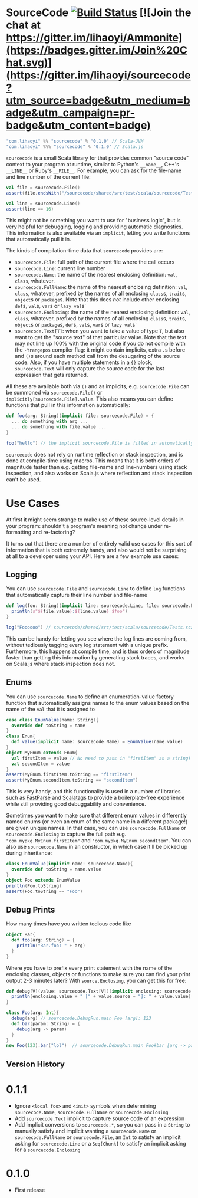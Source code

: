 SourceCode [![Build Status](https://travis-ci.org/lihaoyi/sourcecode.svg?branch=master)](https://travis-ci.org/lihaoyi/sourcecode) [![Join the chat at https://gitter.im/lihaoyi/Ammonite](https://badges.gitter.im/Join%20Chat.svg)](https://gitter.im/lihaoyi/sourcecode?utm_source=badge&utm_medium=badge&utm_campaign=pr-badge&utm_content=badge)
==========

```scala
"com.lihaoyi" %% "sourcecode" % "0.1.0" // Scala-JVM
"com.lihaoyi" %%% "sourcecode" % "0.1.0" // Scala.js
```

`sourcecode` is a small Scala library for that provides common "source code"
context to your program at runtime, similar to Python's `__name__`, C++'s
`__LINE__` or Ruby's `__FILE__`. For example, you can ask for the file-name
and line number of the current file:

```scala
val file = sourcecode.File()
assert(file.endsWith("/sourcecode/shared/src/test/scala/sourcecode/Tests.scala"))

val line = sourcecode.Line()
assert(line == 16)
```

This might not be something you want to use for "business logic", but is very
helpful for debugging, logging and providing automatic diagnostics. This
information is also available via an `implicit`, letting you write functions
that automatically pull it in.

The kinds of compilation-time data that `sourcecode` provides are:

- `sourcecode.File`: full path of the current file where the call occurs
- `sourcecode.Line`: current line number
- `sourcecode.Name`: the name of the nearest enclosing definition: `val`,
  `class`, whatever.
- `sourcecode.FullName`: the name of the nearest enclosing definition: `val`,
  `class`, whatever, prefixed by the names of all enclosing `class`s, `trait`s,
  `object`s or `package`s. Note that this does *not* include other enclosing
  `def`s, `val`s, `var`s or `lazy val`s`
- `sourcecode.Enclosing`: the name of the nearest enclosing definition: `val`,
  `class`, whatever, prefixed by the names of all enclosing `class`s, `trait`s,
  `object`s or `package`s, `def`s, `val`s, `var`s or `lazy val`s`
- `sourcecode.Text[T]`: when you want to take a value of type `T`, but also 
  want to get the "source text" of that particular value. Note that the text 
  may not line up 100% with the original code if you do not compile with the 
  `-Yrangepos` compiler flag: it might contain implicits, extra `.`s before and
  `()`s around each method call from the desugaring of the source code. Also, 
  if you have multiple statements in a `{}` block, `sourcecode.Text` will only
  capture the source code for the last expression that gets returned.

All these are available both via `()` and as implicits, e.g. `sourcecode.File`
can be summoned via `sourcecode.File()` or `implicitly[sourcecode.File].value`.
This also means you can define functions that pull in this information
automatically:

```scala
def foo(arg: String)(implicit file: sourcecode.File) = {
  ... do something with arg ...
  ... do something with file.value ...
}

foo("hello") // the implicit sourcecode.File is filled in automatically
```

`sourcecode` does not rely on runtime reflection or stack inspection, and
is done at compile-time using macros. This means that it is both orders of
magnitude faster than e.g. getting file-name and line-numbers using stack
inspection, and also works on Scala.js where reflection and stack inspection
can't be used.

Use Cases
=========

At first it might seem strange to make use of these source-level details in
your program: shouldn't a program's meaning not change under re-formatting and
re-factoring?

It turns out that there are a number of entirely valid use cases for this sort
of information that is both extremely handy, and also would not be surprising
at all to a developer using your API. Here are a few example use cases:

Logging
-------

You can use `sourcecode.File` and `sourcecode.Line` to define `log` functions
that automatically capture their line number and file-name

```scala
def log(foo: String)(implicit line: sourcecode.Line, file: sourcecode.File) = {
  println(s"${file.value}:${line.value} $foo")
}

log("Foooooo") // sourcecode/shared/src/test/scala/sourcecode/Tests.scala:86 Fooooo
```

This can be handy for letting you see where the log lines are coming from,
without tediously tagging every log statement with a unique prefix.
Furthermore, this happens at compile time, and is thus orders of magnitude
faster than getting this information by generating stack traces, and works
on Scala.js where stack-inspection does not.

Enums
-----

You can use `sourcecode.Name` to define an enumeration-value factory function
that automatically assigns names to the enum values based on the name of the
`val` that it is assigned to

```scala
case class EnumValue(name: String){
  override def toString = name
}
class Enum{
  def value(implicit name: sourcecode.Name) = EnumValue(name.value)
}
object MyEnum extends Enum{
  val firstItem = value // No need to pass in "firstItem" as a string!
  val secondItem = value
}
assert(MyEnum.firstItem.toString == "firstItem")
assert(MyEnum.secondItem.toString == "secondItem")
```

This is very handy, and this functionality is used in a number of libraries
such as [FastParse](http://lihaoyi.github.io/fastparse/) and
[Scalatags](http://lihaoyi.github.io/scalatags/#CSSStylesheets) to provide
a boilerplate-free experience while still providing good debuggability
and convenience.

Sometimes you want to make sure that different enum values in differently
named enums (or even an enum of the same name in a different package!) are
given unique names. In that case, you can use `sourcecode.FullName` or
`sourcecode.Enclosing` to capture the full path e.g.
`"com.mypkg.MyEnum.firstItem"` and `"com.mypkg.MyEnum.secondItem"`. You can
also use `sourcecode.Name` in an constructor, in which case it'll be picked
up during inheritance:

```scala
class EnumValue(implicit name: sourcecode.Name){
  override def toString = name.value
}
object Foo extends EnumValue
println(Foo.toString)
assert(Foo.toString == "Foo")
```

Debug Prints
------------

How many times have you written tedious code like
```scala
object Bar{
  def foo(arg: String) = {
    println("Bar.foo: " + arg)
  }
}
```

Where you have to prefix every print statement with the name of the enclosing
classes, objects or functions to make sure you can find your print output
2-3 minutes later? With `source.Enclosing`, you can get this for free:

```scala
def debug[V](value: sourcecode.Text[V])(implicit enclosing: sourcecode.Enclosing) = {
  println(enclosing.value + " [" + value.source + "]: " + value.value)
}

class Foo(arg: Int){
  debug(arg) // sourcecode.DebugRun.main Foo [arg]: 123
  def bar(param: String) = {
    debug(arg -> param)
  }
}
new Foo(123).bar("lol")  // sourcecode.DebugRun.main Foo#bar [arg -> param]: (123,lol)
```


Version History
---------------
0.1.1
=====

- Ignore `<local foo>` and `<init>` symbols when determining `sourcecode.Name`, 
`sourcecode.FullName` or `sourcecode.Enclosing`
- Add `sourcecode.Text` implicit to capture source code of an expression
- Add implicit conversions to `sourcecode.*`, so you can pass in a `String`
  to manually satisfy and implicit wanting a `sourcecode.Name` or 
  `sourcecode.FullName` or `sourcecode.File`, an `Int` to satisfy an implicit 
  asking for `sourcecode.Line` or a `Seq[Chunk]` to satisfy an implicit asking
  for a `sourcecode.Enclosing`

0.1.0
=====

- First release

